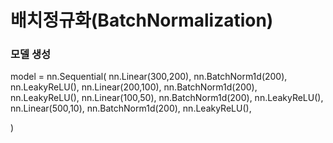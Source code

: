 # 배치정규화(BatchNormalization)
### 모델 생성
model = nn.Sequential(
    nn.Linear(300,200),
    nn.BatchNorm1d(200),
    nn.LeakyReLU(),
    nn.Linear(200,100),
    nn.BatchNorm1d(200),
    nn.LeakyReLU(),
    nn.Linear(100,50),
    nn.BatchNorm1d(200),
    nn.LeakyReLU(),
    nn.Linear(500,10),
    nn.BatchNorm1d(200),
    nn.LeakyReLU(),

)
